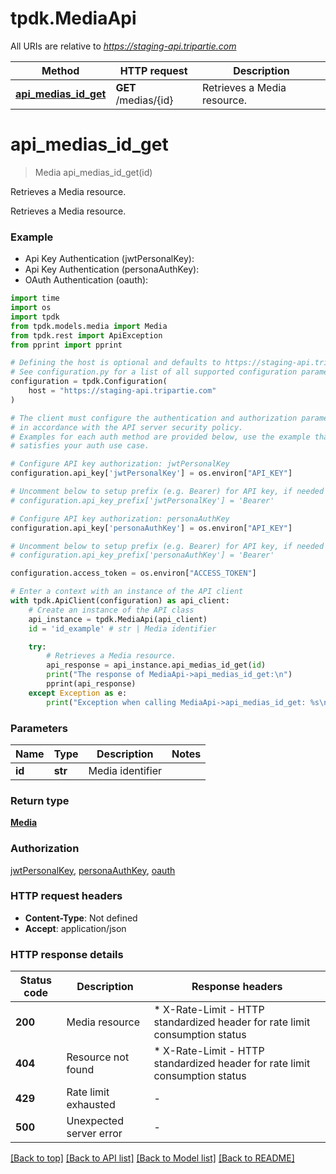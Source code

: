 # tpdk.MediaApi

All URIs are relative to *https://staging-api.tripartie.com*

Method | HTTP request | Description
------------- | ------------- | -------------
[**api_medias_id_get**](MediaApi.md#api_medias_id_get) | **GET** /medias/{id} | Retrieves a Media resource.


# **api_medias_id_get**
> Media api_medias_id_get(id)

Retrieves a Media resource.

Retrieves a Media resource.

### Example

* Api Key Authentication (jwtPersonalKey):
* Api Key Authentication (personaAuthKey):
* OAuth Authentication (oauth):

```python
import time
import os
import tpdk
from tpdk.models.media import Media
from tpdk.rest import ApiException
from pprint import pprint

# Defining the host is optional and defaults to https://staging-api.tripartie.com
# See configuration.py for a list of all supported configuration parameters.
configuration = tpdk.Configuration(
    host = "https://staging-api.tripartie.com"
)

# The client must configure the authentication and authorization parameters
# in accordance with the API server security policy.
# Examples for each auth method are provided below, use the example that
# satisfies your auth use case.

# Configure API key authorization: jwtPersonalKey
configuration.api_key['jwtPersonalKey'] = os.environ["API_KEY"]

# Uncomment below to setup prefix (e.g. Bearer) for API key, if needed
# configuration.api_key_prefix['jwtPersonalKey'] = 'Bearer'

# Configure API key authorization: personaAuthKey
configuration.api_key['personaAuthKey'] = os.environ["API_KEY"]

# Uncomment below to setup prefix (e.g. Bearer) for API key, if needed
# configuration.api_key_prefix['personaAuthKey'] = 'Bearer'

configuration.access_token = os.environ["ACCESS_TOKEN"]

# Enter a context with an instance of the API client
with tpdk.ApiClient(configuration) as api_client:
    # Create an instance of the API class
    api_instance = tpdk.MediaApi(api_client)
    id = 'id_example' # str | Media identifier

    try:
        # Retrieves a Media resource.
        api_response = api_instance.api_medias_id_get(id)
        print("The response of MediaApi->api_medias_id_get:\n")
        pprint(api_response)
    except Exception as e:
        print("Exception when calling MediaApi->api_medias_id_get: %s\n" % e)
```



### Parameters


Name | Type | Description  | Notes
------------- | ------------- | ------------- | -------------
 **id** | **str**| Media identifier | 

### Return type

[**Media**](Media.md)

### Authorization

[jwtPersonalKey](../README.md#jwtPersonalKey), [personaAuthKey](../README.md#personaAuthKey), [oauth](../README.md#oauth)

### HTTP request headers

 - **Content-Type**: Not defined
 - **Accept**: application/json

### HTTP response details

| Status code | Description | Response headers |
|-------------|-------------|------------------|
**200** | Media resource |  * X-Rate-Limit - HTTP standardized header for rate limit consumption status <br>  |
**404** | Resource not found |  * X-Rate-Limit - HTTP standardized header for rate limit consumption status <br>  |
**429** | Rate limit exhausted |  -  |
**500** | Unexpected server error |  -  |

[[Back to top]](#) [[Back to API list]](../README.md#documentation-for-api-endpoints) [[Back to Model list]](../README.md#documentation-for-models) [[Back to README]](../README.md)

